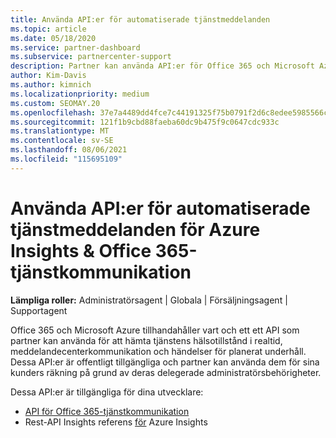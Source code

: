 ```yaml
---
title: Använda API:er för automatiserade tjänstmeddelanden
ms.topic: article
ms.date: 05/18/2020
ms.service: partner-dashboard
ms.subservice: partnercenter-support
description: Partner kan använda API:er för Office 365 och Microsoft Azure Partner för tjänsthälsa i realtid, meddelandecenterkommunikation och planerade underhållshändelser.
author: Kim-Davis
ms.author: kimnich
ms.localizationpriority: medium
ms.custom: SEOMAY.20
ms.openlocfilehash: 37e7a4489dd4fce7c44191325f75b0791f2d6c8edee5985566c8108c8cd4c98a
ms.sourcegitcommit: 121f1b9cbd88faeba60dc9b475f9c0647cdc933c
ms.translationtype: MT
ms.contentlocale: sv-SE
ms.lasthandoff: 08/06/2021
ms.locfileid: "115695109"
---
```

# <a name="use-apis-for-automated-service-notifications-for-azure-insights--office-365-service-communications"></a>Använda API:er för automatiserade tjänstmeddelanden för Azure Insights & Office 365-tjänstkommunikation

**Lämpliga roller:** Administratörsagent | Globala | Försäljningsagent | Supportagent

Office 365 och Microsoft Azure tillhandahåller vart och ett ett API som partner kan använda för att hämta tjänstens hälsotillstånd i realtid, meddelandecenterkommunikation och händelser för planerat underhåll. Dessa API:er är offentligt tillgängliga och partner kan använda dem för sina kunders räkning på grund av deras delegerade administratörsbehörigheter.

Dessa API:er är tillgängliga för dina utvecklare:

- [API för Office 365-tjänstkommunikation](/office/office-365-management-api/office-365-service-communications-api-reference)
- Rest-API Insights referens [för](/rest/api/monitor/) Azure Insights
